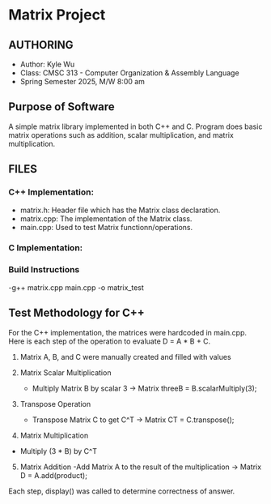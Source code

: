 # Matrix Project

## AUTHORING
- Author: Kyle Wu 
- Class: CMSC 313 - Computer Organization & Assembly Language  
- Spring Semester 2025, M/W 8:00 am  

## Purpose of Software 
A simple matrix library implemented in both C++ and C. Program does basic matrix operations such as addition, scalar multiplication, and matrix multiplication.

## FILES

### C++ Implementation:
- matrix.h: Header file which has the Matrix class declaration.
- matrix.cpp: The implementation of the Matrix class.
- main.cpp: Used to test Matrix functionn/operations.

### C Implementation:


### Build Instructions
-g++ matrix.cpp main.cpp -o matrix_test
  

## Test Methodology for C++

For the C++ implementation, the matrices were hardcoded in main.cpp.
Here is each step of the operation to evaluate  D = A * B + C. 

1. Matrix A, B, and C were manually created and filled with values
  
2. Matrix Scalar Multiplication 
   - Multiply Matrix B by scalar 3 -> Matrix threeB = B.scalarMultiply(3);
     

3. Transpose Operation
   - Transpose Matrix C to get C^T -> Matrix CT = C.transpose();

4. Matrix Multiplication
  - Multiply (3 * B) by C^T

5. Matrix Addition
   -Add Matrix A to the result of the multiplication -> Matrix D = A.add(product);

Each step, display() was called to determine correctness of answer.




